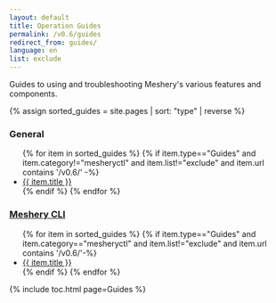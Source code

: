 ```yaml
---
layout: default
title: Operation Guides
permalink: /v0.6/guides
redirect_from: guides/
language: en
list: exclude
---
```


Guides to using and troubleshooting Meshery's various features and components.

{% assign sorted_guides = site.pages | sort: "type" | reverse %}



### General

<ul>
    {% for item in sorted_guides %}
    {% if item.type=="Guides" and item.category!="mesheryctl" and item.list!="exclude" and item.url contains '/v0.6/' -%}
      <li><a href="{{ site.baseurl }}{{ item.url }}">{{ item.title }}</a></li>
      {% endif %}
    {% endfor %}
</ul>

### <a href="{{ site.baseurl }}/guides/mesheryctl" class="text-black">Meshery CLI</a>

<ul>
  {% for item in sorted_guides %}
  {% if item.type=="Guides" and item.category=="mesheryctl" and item.list!="exclude" and item.url contains '/v0.6/'-%}
    <li><a href="{{ site.baseurl }}{{ item.url }}">{{ item.title }}</a>
    </li>
    {% endif %}
  {% endfor %}
</ul>

{% include toc.html page=Guides %}

<!-- {% comment %}
#
#  Change date order by adding '| reversed'
#  To sort by title or other variables use {% assign sorted_posts = category[1] | sort: 'title' %}
#
{% endcomment %}

{% for guide in site.adapter %}
<h2 id="{{guide[0] | uri_escape | downcase }}">{{guide[0] | capitalize}}1</h2>

{% endfor %}

{% assign sorted_guides = site.guides | sort %}
{% for guide in sorted_guides %}
<h2 id="{{guide[0] | uri_escape | downcase }}">{{guide[0] | capitalize}}</h2>

{% endfor %} -->